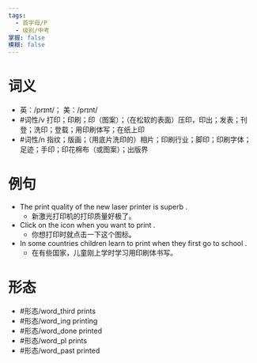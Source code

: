 ```yaml
---
tags:
  - 首字母/P
  - 级别/中考
掌握: false
模糊: false
---
```

# 词义
- 英：/prɪnt/； 美：/prɪnt/
- #词性/v  打印；印刷；印（图案）；（在松软的表面）压印，印出；发表；刊登；洗印；登载；用印刷体写；在纸上印
- #词性/n  指纹；版画；（用底片洗印的）相片；印刷行业；脚印；印刷字体；足迹；手印；印花棉布（或图案）；出版界
# 例句
- The print quality of the new laser printer is superb .
	- 新激光打印机的打印质量好极了。
- Click on the icon when you want to print .
	- 你想打印时就点击一下这个图标。
- In some countries children learn to print when they first go to school .
	- 在有些国家，儿童刚上学时学习用印刷体书写。
# 形态
- #形态/word_third prints
- #形态/word_ing printing
- #形态/word_done printed
- #形态/word_pl prints
- #形态/word_past printed
